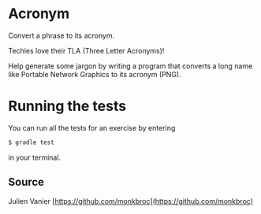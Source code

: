 # Acronym

Convert a phrase to its acronym.

Techies love their TLA (Three Letter Acronyms)!

Help generate some jargon by writing a program that converts a long name
like Portable Network Graphics to its acronym (PNG).

# Running the tests

You can run all the tests for an exercise by entering

```sh
$ gradle test
```

in your terminal.

## Source

Julien Vanier [https://github.com/monkbroc](https://github.com/monkbroc)

